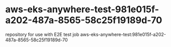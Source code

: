 # aws-eks-anywhere-test-981e015f-a202-487a-8565-58c25f19189d-70
repository for use with E2E test job aws-eks-anywhere-test:981e015f-a202-487a-8565-58c25f19189d-70

